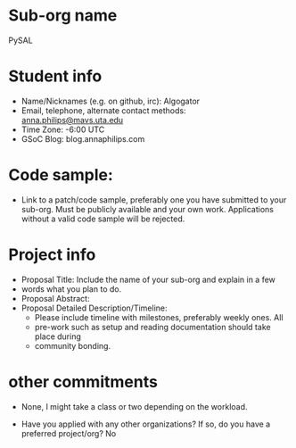 # Sub-org name
PySAL

# Student info
* Name/Nicknames (e.g. on github, irc): Algogator
* Email, telephone, alternate contact methods: anna.philips@mavs.uta.edu
* Time Zone: -6:00 UTC
* GSoC Blog: blog.annaphilips.com

# Code sample:
* Link to a patch/code sample, preferably one you have submitted to your sub-org. Must be publicly available and your own work. Applications without a valid code sample will be rejected.

# Project info
* Proposal Title:  Include the name of your sub-org and explain in a few
* words what you plan to do.
* Proposal Abstract:
* Proposal Detailed Description/Timeline:
  * Please include timeline with milestones, preferably weekly ones. All
  * pre-work such as setup and reading documentation should take place during
  * community bonding.

# other commitments
* None, I might take a class or two depending on the workload.

* Have you applied with any other organizations? If so, do you have a preferred
project/org? No
